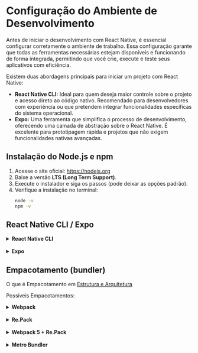 # Configuração do Ambiente de Desenvolvimento

Antes de iniciar o desenvolvimento com React Native, é essencial configurar corretamente o ambiente de trabalho. Essa configuração garante que todas as ferramentas necessárias estejam disponíveis e funcionando de forma integrada, permitindo que você crie, execute e teste seus aplicativos com eficiência.

Existem duas abordagens principais para iniciar um projeto com React Native:

- **React Native CLI:** Ideal para quem deseja maior controle sobre o projeto e acesso direto ao código nativo. Recomendado para desenvolvedores com experiência ou que pretendem integrar funcionalidades específicas do sistema operacional.
- **Expo:** Uma ferramenta que simplifica o processo de desenvolvimento, oferecendo uma camada de abstração sobre o React Native. É excelente para prototipagem rápida e projetos que não exigem funcionalidades nativas avançadas.

## Instalação do Node.js e npm

1. Acesse o site oficial: https://nodejs.org
2. Baixe a versão **LTS (Long Term Support)**.
3. Execute o instalador e siga os passos (pode deixar as opções padrão).
4. Verifique a instalação no terminal:
   ```bash
   node -v
   npm -v
   ```

## React Native CLI / Expo 

<details>
  <summary><b>React Native CLI</b></summary>

1. Instale o CLI do React Native:
   ```bash
   npm install -g react-native-cli
   ```
2. Crie um novo projeto:
    ```bash
    npx react-native init NomeDoProjeto
   ```
3. Execute no Android:
    ```bash
    npx react-native run-android
   ```
4. Execute no iOS (macOS apenas):
    ```bash
    npx react-native run-ios
   ```
5. Configuração do Android Studio (para desenvolvimento Android):
    - Baixe e instale o Android Studio.
    - Instale o SDK do Android, configure as variáveis de ambiente necessárias.
        - No Windows:
        ```bash
        set ANDROID_HOME=C:\Users\SeuUsuario\AppData\Local\Android\Sdk
        ```
        - No macOS/Linux:
        ```bash
        export ANDROID_HOME=$HOME/Library/Android/sdk
        ```
    - Configure um emulador Android no AVD Manager.
6. Configuração do Xcode (para desenvolvimento iOS):
    - Disponível apenas em macOS.
    - Instale o Xcode pela App Store.
    - Instale as Command Line Tools:
        ```bash
        xcode-select --install
        ```

</details>

</br>

<details>
  <summary><b>Expo</b></summary>
   
1. Instale o Expo CLI:
    ```bash
    npm install -g expo-cli
    ```
2. Crie um novo projeto:
    ```bash
    npx create-expo-app NomeDoProjeto
    ```
3. Acesse o diretório do projeto:
    ```bash
    cd NomeDoProjeto
    ```
4. Inicie o projeto:
    ```bash
    npx expo start
    ```
5. Abra no celular:
    - Instale o app Expo Go no Android/iOS.
    - Escaneie o QR code exibido no terminal ou navegador.
6. Para poder rodar na web, instale o [metro](#o-que-é-):
    ```bash
    npx expo install react-dom react-native-web @expo/metro-runtime
    npm run web
    ``` 
  
</details>

## Empacotamento (bundler) 

O que é Empacotamento em [Estrutura e Arquitetura](ReactNative/EstruturaArquitetura.md#empacotamento-bundler)

Possiveis Empacotamentos:

<details>
  <summary><b>Webpack</b></summary>

Uma das ferramentas mais populares para empacotamento de módulos JavaScript. Ele é amplamente utilizado em projetos web modernos para transformar, otimizar e agrupar arquivos como JavaScript, CSS, imagens e outros recursos em bundles que podem ser carregados eficientemente pelo navegador ou ambiente de execução.

### **Principais Características do Webpack 5**

### 🔧 Modularidade
Webpack trata cada arquivo como um **módulo**. Isso permite importar e exportar funcionalidades entre arquivos de forma organizada e reutilizável.

### ⚡ Performance
Webpack 5 introduziu melhorias significativas de desempenho, como:
- **Caching inteligente**
- **Tree Shaking** aprimorado (remoção de código não utilizado)
- **Code Splitting** nativo (divisão de bundles para carregamento sob demanda)

### 🧩 Plugins e Loaders
Permite transformar arquivos com **loaders** (ex: Babel, TypeScript, CSS) e estender funcionalidades com **plugins** (ex: otimização, geração de HTML, limpeza de diretórios).

### 🌐 Module Federation
Uma das maiores novidades do Webpack 5. Permite que diferentes aplicações compartilhem módulos em tempo de execução, viabilizando arquiteturas de **microfrontends** e **integração dinâmica** entre projetos.

### **Webpack 5 no React Native**

Por padrão, o React Native usa o **Metro Bundler**, mas com ferramentas como **Re.Pack**, é possível substituir o Metro por Webpack 5. Isso traz vantagens como:

- Suporte a **Module Federation**
- Maior controle sobre o processo de bundling
- Integração com o ecossistema web (plugins, loaders)
- Melhor desempenho com bundlers alternativos como **Rspack**

### **Quando Usar Webpack 5 com React Native**

- Projetos grandes e modulares
- Necessidade de compartilhamento de código entre apps
- Uso de microfrontends
- Customizações avançadas no processo de build

</details> 
</br>
<details>
  <summary><b>Re.Pack</b></summary>

### O que é Re.Pack?
Re.Pack é uma ferramenta moderna de empacotamento (bundler) para aplicações React Native, desenvolvida pela Callstack. Ele substitui o bundler padrão do React Native, o Metro, e traz o poder do Webpack e Rspack para o ambiente mobile.

Seu principal objetivo é oferecer uma solução mais flexível e escalável para projetos React Native, especialmente aqueles de grande porte ou que utilizam arquiteturas avançadas como microfrontends e Module Federation.

### Principais Vantagens
- **Substituição direta do Metro:** Pode ser integrado com um único comando, sem necessidade de grandes mudanças estruturais .
- **Suporte a Webpack e Rspack:** Permite usar todo o ecossistema de plugins e loaders do Webpack, além de aproveitar o desempenho superior do Rspack (baseado em Rust).
Code Splitting: Permite dividir o bundle em partes menores, carregadas sob demanda, reduzindo o tempo de inicialização e consumo de memória.
- **Module Federation:** Suporte completo à arquitetura de microfrontends, permitindo que diferentes partes do app sejam desenvolvidas e atualizadas de forma independente.
- **DevTools avançado:** Inclui suporte a Hot Module Replacement, Fast Refresh, debugging com breakpoints, profiling de memória e CPU.
- **Redução no tamanho do app:** Utiliza técnicas como Tree Shaking para gerar bundles menores e mais eficientes.

### Como Integrar ao Projeto
1. Instalação das dependências:
    ```bash
    npm install -D @callstack/repack babel-loader swc-loader terser-webpack-plugin webpack @types/react
    ```
2. Configuração do React Native CLI: No arquivo react-native.config.js:
    ```js
    module.exports = {
      commands: require('@callstack/repack/commands'),
    };
    ```
3. Atualização dos scripts no package.json:
    ```json
    {
      "scripts": {
        "start": "react-native webpack-start"
      }
    }
    ```
4. Criação do arquivo de configuração do Webpack: `
    - Crie `webpack.config.mjs` na raiz do projeto com as configurações desejadas.
5. Configuração para Android e iOS:
    - Android: Atualize app/build.gradle com:
      ```groovy
      project.ext.react = [
        enableHermes: true,
        bundleCommand: "webpack-bundle"
      ]
      ```
    - iOS: No Xcode, adicione:
      ```bash
      export BUNDLE_COMMAND=webpack-bundle
      ```
6. Gerenciamento de módulos dinâmicos: 
    - Use `ScriptManager` para carregar chunks locais e remotos com suporte a cache e carregamento sob demanda.

### Quando Usar
Re.Pack é recomendado para desenvolvedores experientes que desejam maior controle sobre o processo de bundling e precisam de funcionalidades avançadas como:

- Aplicações grandes e modulares
- Microfrontends
- Otimizações de desempenho
- Integração com ferramentas do ecossistema Webpack

Para projetos simples ou iniciantes, o Metro ainda é a melhor escolha por sua simplicidade e menor curva de aprendizado.

### Documentação 

[re-pack](https://re-pack.dev/)

</details>
</br>
<details>
  <summary><b>Webpack 5 + Re.Pack</b></summary>

### 🧠 Webpack 5: O motor de empacotamento
O **Webpack 5** é um bundler altamente configurável que transforma e agrupa os arquivos do projeto (JavaScript, CSS, imagens, etc.) em bundles otimizados para execução. Ele oferece recursos avançados como:

- **Module Federation** (compartilhamento de módulos entre apps)
- **Code Splitting** (divisão de código para carregamento sob demanda)
- **Tree Shaking** (remoção de código não utilizado)
- **Caching inteligente** e otimizações de performance

### 🚀 Re.Pack: A ponte para React Native
O **Re.Pack** é uma ferramenta que **integra o Webpack 5 ao React Native**, substituindo o bundler padrão (Metro). Ele adapta o Webpack para funcionar com o ambiente mobile, permitindo que você aproveite todos os recursos avançados do Webpack **dentro de um app React Native**.

### 🧩 O que eles fazem juntos?

Quando usados em conjunto:

| Componente | Função |
|------------|--------|
| **Webpack 5** | Realiza o empacotamento do código com recursos avançados |
| **Re.Pack** | Adapta o Webpack para funcionar com React Native, gerando bundles compatíveis com Android/iOS |
| **Resultado** | Um app React Native com arquitetura modular, carregamento dinâmico, melhor performance e escalabilidade |

### 🏗️ Impacto na Arquitetura

Usar Webpack 5 com Re.Pack permite:

- **Arquitetura de Microfrontends**: Com Module Federation, diferentes partes do app podem ser desenvolvidas e implantadas separadamente.
- **Carregamento sob demanda**: Componentes são carregados apenas quando necessários, reduzindo o tempo de inicialização.
- **Atualizações independentes**: Você pode atualizar partes do app sem recompilar tudo.
- **Compartilhamento de código entre apps**: Ideal para apps que compartilham funcionalidades (ex: apps bancários com módulos de cartão, crédito, investimentos).

### 🆚 Comparação com Metro

| Recurso | Metro | Webpack 5 + Re.Pack |
|--------|-------|----------------------|
| Configuração | Simples | Avançada |
| Performance | Boa | Excelente (com Rspack) |
| Modularidade | Limitada | Alta (Module Federation) |
| Code Splitting | Não nativo | Nativo |
| Plugins | Limitado | Ecossistema Webpack completo |

</details>
</br>
<details>
  <summary><b>Metro Bundler</b></summary>

### O que é Metro?
É o empacotador (bundler) padrão utilizado pelo React Native. Ele é responsável por transformar o código JavaScript e os assets da aplicação em um formato que pode ser interpretado pelo ambiente nativo do app. O Metro foi desenvolvido especificamente para atender às necessidades do React Native, com foco em desempenho, simplicidade e integração direta com o ecossistema mobile.

### Como Funciona

- **Transformação de código**: Metro lê os arquivos JavaScript, aplica transformações (como Babel), e gera um bundle que será carregado pelo app.
- **Hot Reload e Fast Refresh**: Permite que alterações no código sejam refletidas instantaneamente no app durante o desenvolvimento.
- **Watch Mode**: Monitora alterações nos arquivos e recompila automaticamente.
- **Asset bundling**: Também empacota imagens, fontes e outros recursos estáticos.

### Integração com React Native
O Metro já vem integrado por padrão quando você cria um projeto com o React Native CLI:

```bash
npx react-native init MeuProjeto
npx react-native start
```

O comando `start` inicia o servidor do Metro, que escuta as mudanças no código e serve o bundle para o app em execução (emulador ou dispositivo físico).

### Vantagens do Metro

- **Simplicidade**: Não requer configuração adicional para começar a usar.
- **Desempenho otimizado para React Native**: Focado em empacotar rapidamente projetos mobile.
- **Integração nativa**: Funciona perfeitamente com Android Studio, Xcode e ferramentas do React Native.
- **Suporte oficial**: Mantido pela equipe do React Native, garantindo compatibilidade com novas versões.

### Limitações

- **Pouca flexibilidade**: Não permite customizações avançadas como Webpack ou Rspack.
- **Sem suporte nativo a Module Federation ou Code Splitting**: Funcionalidades avançadas de arquitetura não são suportadas diretamente.
- **Menor controle sobre o processo de bundling**: Ideal para projetos simples, mas pode ser limitante em aplicações complexas.

### Documentação 

- [metro](https://metrobundler.dev/)
- [metro no react native](https://reactnative.dev/docs/metro)

</details>

